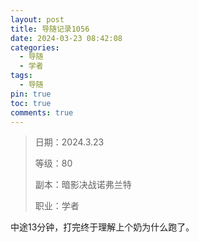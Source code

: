 ```yaml
---
layout: post
title: 导随记录1056
date: 2024-03-23 08:42:08
categories:
  - 导随
  - 学者
tags:
  - 导随
pin: true
toc: true
comments: true
---
```

> 日期：2024.3.23
>
> 等级：80
>
> 副本：暗影决战诺弗兰特
>
> 职业：学者

中途13分钟，打完终于理解上个奶为什么跑了。